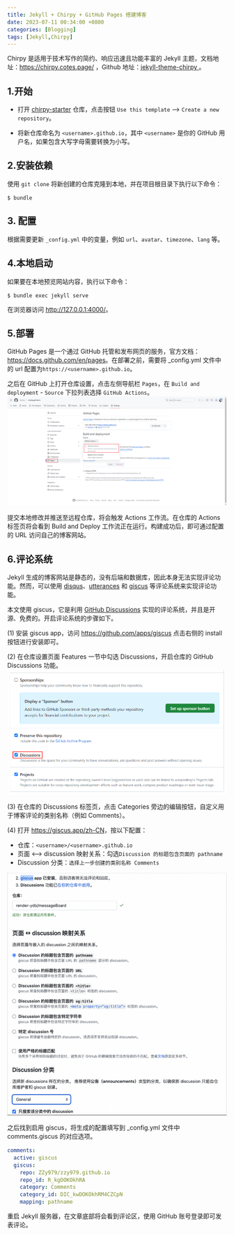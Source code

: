 ```yaml
---
title: Jekyll + Chirpy + GitHub Pages 搭建博客
date: 2023-07-11 00:34:00 +0800
categories: [Blogging]
tags: [Jekyll,Chirpy]
---
```


Chirpy 是适用于技术写作的简约、响应迅速且功能丰富的 Jekyll 主题，文档地址：<https://chirpy.cotes.page/> ，Github 地址：[jekyll-theme-chirpy
](https://github.com/cotes2020/jekyll-theme-chirpy)。

## 1.开始
- 打开 [chirpy-starter](https://github.com/cotes2020/chirpy-starter) 仓库，点击按钮 `Use this template` --> `Create a new repository`。

- 将新仓库命名为 `<username>.github.io`，其中 `<username>` 是你的 GitHub 用户名，如果包含大写字母需要转换为小写。

## 2.安装依赖
使用 `git clone` 将新创建的仓库克隆到本地，并在项目根目录下执行以下命令：
```shell
$ bundle
```

## 3. 配置
根据需要更新 `_config.yml` 中的变量，例如 `url`、`avatar`、`timezone`、`lang` 等。

## 4.本地启动
如果要在本地预览网站内容，执行以下命令：
```shell
$ bundle exec jekyll serve
```
在浏览器访问 <http://127.0.0.1:4000/>。

## 5.部署
GitHub Pages 是一个通过 GitHub 托管和发布网页的服务，官方文档：<https://docs.github.com/en/pages>。在部署之前，需要将 _config.yml 文件中的 url 配置为`https://<username>.github.io`。

之后在 GitHub 上打开仓库设置，点击左侧导航栏 `Pages`，在 `Build and deployment` - `Source` 下拉列表选择 `GitHub Actions`。
![](/img/Snipaste_2024-12-05_14-27-29.png)

提交本地修改并推送至远程仓库，将会触发 Actions 工作流。在仓库的 Actions 标签页将会看到 Build and Deploy 工作流正在运行。构建成功后，即可通过配置的 URL 访问自己的博客网站。

## 6.评论系统
Jekyll 生成的博客网站是静态的，没有后端和数据库，因此本身无法实现评论功能。然而，可以使用 [disqus](https://disqus.com/)、[utterances](https://utteranc.es/) 和 [giscus](https://giscus.app/zh-CN) 等评论系统来实现评论功能。

本文使用 giscus，它是利用 [GitHub Discussions](https://docs.github.com/en/discussions) 实现的评论系统，并且是开源、免费的。开启评论系统的步骤如下。

(1) 安装 giscus app，访问 <https://github.com/apps/giscus> 点击右侧的 install 按钮进行安装即可。

(2) 在仓库设置页面 Features 一节中勾选 Discussions，开启仓库的 GitHub Discussions 功能。
![](/img/enable-github-discussions.png)

(3) 在仓库的 Discussions 标签页，点击 Categories 旁边的编辑按钮，自定义用于博客评论的类别名称（例如 Comments）。

(4) 打开 <https://giscus.app/zh-CN>，按以下配置：
- 仓库：`<username>/<username>.github.io`
- 页面 <--> discussion 映射关系：勾选`Discussion 的标题包含页面的 pathname`
- Discussion 分类：`选择上一步创建的类别名称 Comments`

![](/img/b18fdaf70bc3c840a4085cf4f5e35227.png)

之后找到启用 giscus，将生成的配置填写到 _config.yml 文件中 comments.giscus 的对应选项。

```yaml
comments:
  active: giscus
  giscus:
    repo: ZZy979/zzy979.github.io
    repo_id: R_kgDOKOkhRA
    category: Comments
    category_id: DIC_kwDOKOkhRM4CZCpN
    mapping: pathname
```

重启 Jekyll 服务器，在文章底部将会看到评论区，使用 GitHub 账号登录即可发表评论。